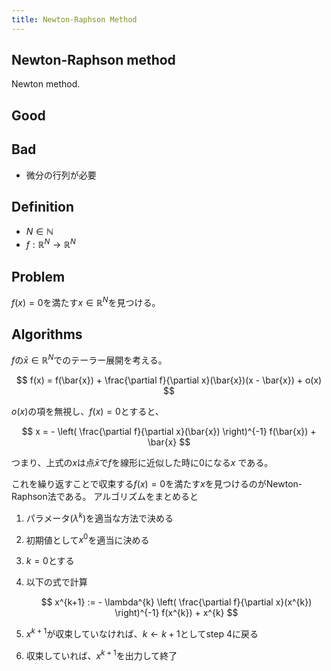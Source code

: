```yaml
---
title: Newton-Raphson Method
---
```



## Newton-Raphson method
Newton method.

## Good

## Bad
* 微分の行列が必要

## Definition
* $N \in \mathbb{N}$
* $f:\mathbb{R}^{N} \rightarrow \mathbb{R}^{N}$

## Problem
$f(x) = 0$を満たす$x \in \mathbb{R}^{N}$を見つける。

## Algorithms
$f$の$\bar{x} \in \mathbb{R}^{N}$でのテーラー展開を考える。

$$
f(x) = f(\bar{x}) + \frac{\partial f}{\partial x}(\bar{x})(x - \bar{x}) + o(x)
$$

$o(x)$の項を無視し、$f(x)=0$とすると、

$$
x = - \left( \frac{\partial f}{\partial x}(\bar{x}) \right)^{-1} f(\bar{x}) + \bar{x}
$$

つまり、上式の$x$は点$\bar{x}$で$f$を線形に近似した時に0になる$x$ である。

これを繰り返すことで収束する$f(x)=0$を満たす$x$を見つけるのがNewton-Raphson法である。
アルゴリズムをまとめると

1. パラメータ$(\lambda^{k})$を適当な方法で決める
2. 初期値として$x^{0}$を適当に決める
3. $k=0$とする
4. 以下の式で計算

    $$
        x^{k+1}
        :=
        - 
        \lambda^{k}
        \left(
           \frac{\partial f}{\partial x}(x^{k})
        \right)^{-1}
        f(x^{k})
        +
        x^{k}
    $$

5. $x^{k+1}$が収束していなければ、$k \leftarrow k + 1$としてstep 4に戻る
6. 収束していれば、$x^{k+1}$を出力して終了

